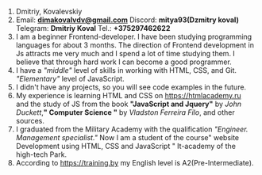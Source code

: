 1. Dmitriy, Kovalevskiy
2. Email: **dimakovalvdv@gmail.com** Discord: **mitya93(Dzmitry koval)** Telegram: **Dmitriy Koval** Tel.: **+375297462622**
3. I am a beginner Frontend-developer. I have been studying programming languages for about 3 months. The direction of Frontend development in Js attracts me very much and I spend a lot of time studying them. I believe that through hard work I can become a good programmer.
4. I have a *"middle"* level of skills in working with HTML, CSS, and Git. *"Elementary"* level of JavaScript.
5. I didn't have any projects, so you will see code examples in the future.
6. My experience is learning HTML and CSS on https://htmlacademy.ru and the study of JS from the book **"JavaScript and Jquery"** by *John Duckett*,**" Computer Science "** by *Vladston Ferreira Filo*, and other sources.
7. I graduated from the Military Academy with the qualification *"Engineer. Management specialist."* Now I am a student of the course" website Development using HTML, CSS and JavaScript " It-academy of the high-tech Park.
8. According to https://training.by my English level is А2(Pre-Intermediate). 